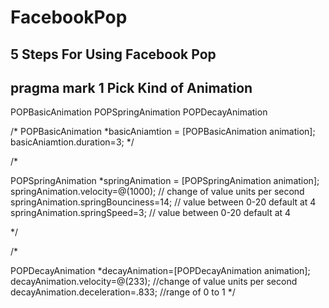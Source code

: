 <h1>FacebookPop</h1>


## 5 Steps For Using Facebook Pop



## pragma mark 1 Pick Kind of Animation

 POPBasicAnimation POPSpringAnimation POPDecayAnimation


/*
 POPBasicAnimation *basicAniamtion = [POPBasicAnimation animation];
 basicAniamtion.duration=3;
 */

/*
 
 POPSpringAnimation *springAnimation = [POPSpringAnimation animation];
 springAnimation.velocity=@(1000);       // change of value units per second
 springAnimation.springBounciness=14;    // value between 0-20 default at 4
 springAnimation.springSpeed=3;     // value between 0-20 default at 4
 
*/

/*
 
 POPDecayAnimation *decayAnimation=[POPDecayAnimation animation];
 decayAnimation.velocity=@(233); //change of value units per second
 decayAnimation.deceleration=.833; //range of 0 to 1
*/


